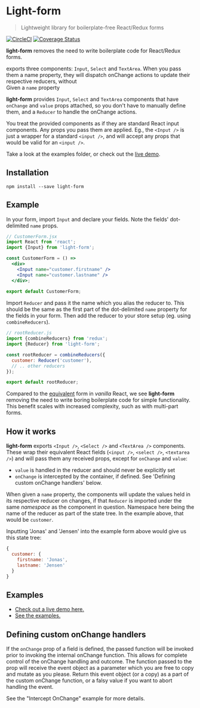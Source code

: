 Light-form
=========================
> Lightweight library for boilerplate-free React/Redux forms

[![CircleCI](https://circleci.com/gh/j0nas/light-form/tree/master.svg?style=shield)](https://circleci.com/gh/j0nas/light-form/tree/master)
[![Coverage Status](https://coveralls.io/repos/github/j0nas/light-form/badge.svg)](https://coveralls.io/github/j0nas/light-form)

**light-form** removes the need to write boilerplate code for React/Redux forms. 
 
 exports three components: `Input`, `Select` and `TextArea`.
When you pass them a name property, they will dispatch onChange actions
to update their respective reducers, without  
Given a `name` property


**light-form** provides `Input`, `Select` and `TextArea` components that have `onChange` 
and `value` props attached, so you don't have to manually define them, and a `Reducer` 
to handle the onChange actions.

You treat the provided components as if they are standard React input components.
Any props you pass them are applied. Eg., the `<Input />` is just a wrapper for 
a standard `<input />`, and will accept any props that would be valid for an 
`<input />`.

Take a look at the examples folder, or check out the [live demo][surge].

## Installation
```
npm install --save light-form  
```

## Example
In your form, import `Input` and declare your fields. Note the fields' dot-delimited `name` props.
```jsx harmony
// CustomerForm.jsx
import React from 'react';
import {Input} from 'light-form';

const CustomerForm = () =>
  <div>
    <Input name="customer.firstname" />
    <Input name="customer.lastname" />
  </div>;
    
export default CustomerForm;
```

Import `Reducer` and pass it the name which you alias the reducer to. This should be the same
as the first part of the dot-delimited `name` property for the fields in your form.
Then add the reducer to your store setup (eg. using ``combineReducers``).
```jsx harmony
// rootReducer.js
import {combineReducers} from 'redux';
import {Reducer} from 'light-form';

const rootReducer = combineReducers({
  customer: Reducer('customer'),
  // .. other reducers
});

export default rootReducer;
```
Compared to the [equivalent][vanilla gist] form in *vanilla* React, we see **light-form**
removing the need to write boring boilerplate code for simple functionality. This benefit
scales with increased complexity, such as with multi-part forms. 

## How it works
**light-form** exports `<Input />`, `<Select />` and `<TextArea />` components.
These wrap their equivalent React fields (`<input />`, `<select />`, `<textarea />`) 
and will pass them any received props, except for `onChange` and `value`:
*  `value` is handled in the reducer and should never be explicitly set
*  `onChange` is intercepted by the container, if defined. See 'Defining custom onChange handlers' below.

When given a `name` property, the components will update the values held in its respective 
reducer on changes, if that `Reducer` is imported under the same *namespace* as the component 
in question. Namespace here being the name of the reducer as part of the state tree. 
In the example above, that would be `customer`.

Inputting 'Jonas' and 'Jensen' into the example form above would give us this state tree:
```js
{
  customer: {
    firstname: 'Jonas',
    lastname: 'Jensen'
  }
}
```

## Examples
*  [Check out a live demo here.][surge]  
*  [See the examples.][examples]

## Defining custom onChange handlers
If the `onChange` prop of a field is defined, the passed function will be invoked prior
to invoking the internal onChange function. This allows for complete control of the onChange
handling and outcome. The function passed to the prop will receive the event object as a parameter
which you are free to copy and mutate as you please. Return this event object (or a copy) as a part 
of the custom onChange function, or a falsy value if you want to abort handling the event.  

See the "Intercept OnChange" example for more details.

[vanilla gist]: https://gist.github.com/j0nas/d597b3e7f6a6718f9c7c8ea0734d8c47
[surge]: http://light-form.surge.sh
[examples]: https://github.com/j0nas/light-form/tree/master/examples